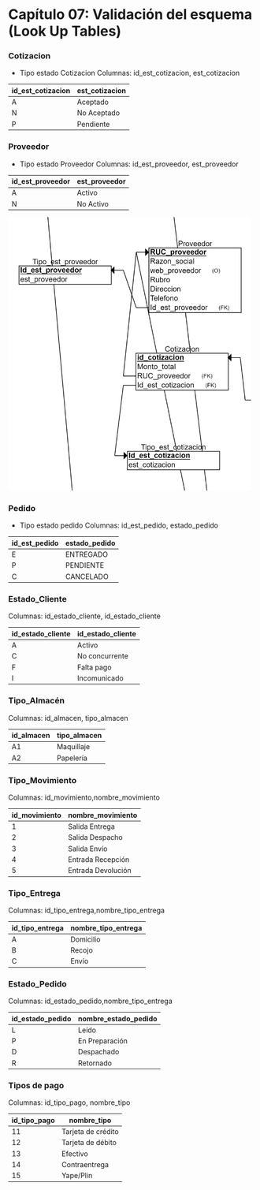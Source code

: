 # Capítulo 07: Validación del esquema (Look Up Tables)

### Cotizacion
- Tipo estado Cotizacion
Columnas: id_est_cotizacion, est_cotizacion

|id_est_cotizacion|est_cotizacion|
|----------------------|------------|
|A|Aceptado|
|N|No Aceptado|
|P|Pendiente|

### Proveedor

- Tipo estado Proveedor
Columnas: id_est_proveedor, est_proveedor

|id_est_proveedor|est_proveedor|
|----------------------|------------|
|A|Activo|
|N|No Activo|

![image](imagenes_cap7/P1.png)

### Pedido
- Tipo estado pedido
Columnas: id_est_pedido, estado_pedido

|id_est_pedido|estado_pedido|
|----------------------|------------|
|E|ENTREGADO|
|P|PENDIENTE|
|C|CANCELADO|

### Estado_Cliente
Columnas: id_estado_cliente, id_estado_cliente

|id_estado_cliente|id_estado_cliente|
|----------------------|------------|
|A|Activo|
|C|No concurrente|
|F|Falta pago|
|I|Incomunicado|

### Tipo_Almacén
Columnas: id_almacen, tipo_almacen

|id_almacen|tipo_almacen|
|----------------------|------------|
|A1|Maquillaje|
|A2|Papelería|

### Tipo_Movimiento
Columnas: id_movimiento,nombre_movimiento

|id_movimiento|nombre_movimiento|
|----------------------|------------|
|1|Salida Entrega|
|2|Salida Despacho|
|3|Salida Envío|
|4|Entrada Recepción|
|5|Entrada Devolución|

### Tipo_Entrega
Columnas: id_tipo_entrega,nombre_tipo_entrega

|id_tipo_entrega|nombre_tipo_entrega|
|----------------------|------------|
|A|Domicilio|
|B|Recojo|
|C|Envío|

### Estado_Pedido
Columnas: id_estado_pedido,nombre_tipo_entrega

|id_estado_pedido|nombre_estado_pedido|
|----------------------|------------|
|L|Leído|
|P|En Preparación|
|D|Despachado|
|R|Retornado|

### Tipos de pago
Columnas: id_tipo_pago, nombre_tipo 

| id_tipo_pago | nombre_tipo |
|------------------|----------------------|
| 11                | Tarjeta de crédito               |
| 12               | Tarjeta de débito      |
| 13               | Efectivo         |
| 14                | Contraentrega            |
| 15                | Yape/Plin          |




